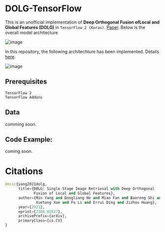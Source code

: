 # DOLG-TensorFlow

This is an unofficial implementation of **Deep Orthogonal Fusion ofLocal and Global Features (DOLG)** in `TensorFlow 2 (Keras)`. [Paper](https://arxiv.org/pdf/2108.02927.pdf). Below is the overall model architecture

![image](https://user-images.githubusercontent.com/17668390/138777865-cdddd5d2-7092-459f-a4fe-578ead4bd77d.png)


In this repository, the following architechture has been implemented. Details [here](https://mp.weixin.qq.com/s/7B3hZUpLtTt8NcGt0c-77w).

![image](https://user-images.githubusercontent.com/17668390/138777383-b1d475d7-c842-4577-8554-30cf2013cadc.png)


## Prerequisites

```
TensorFlow 2
TensorFlow Addons 
```

## Data 

comming soon. 


## Code Example:

coming soon. 


# Citations
```python
@misc{yang2021dolg,
      title={DOLG: Single-Stage Image Retrieval with Deep Orthogonal 
             Fusion of Local and Global Features}, 
      author={Min Yang and Dongliang He and Miao Fan and Baorong Shi and 
              Xuetong Xue and Fu Li and Errui Ding and Jizhou Huang},
      year={2021},
      eprint={2108.02927},
      archivePrefix={arXiv},
      primaryClass={cs.CV}
}
```
